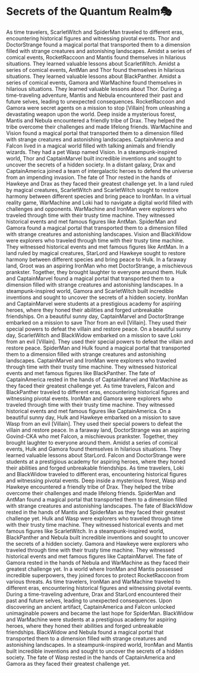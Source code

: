 # Secrets of the Quantum Realm:performing_arts:

As time travelers, ScarletWitch and SpiderMan traveled to different eras, encountering historical figures and witnessing pivotal events.
Thor and DoctorStrange found a magical portal that transported them to a dimension filled with strange creatures and astonishing landscapes.
Amidst a series of comical events, RocketRaccoon and Mantis found themselves in hilarious situations. They learned valuable lessons about ScarletWitch.
Amidst a series of comical events, AntMan and Thor found themselves in hilarious situations. They learned valuable lessons about BlackPanther.
Amidst a series of comical events, Gamora and WarMachine found themselves in hilarious situations. They learned valuable lessons about Thor.
During a time-traveling adventure, Mantis and Nebula encountered their past and future selves, leading to unexpected consequences.
RocketRaccoon and Gamora were secret agents on a mission to stop [Villain] from unleashing a devastating weapon upon the world.
Deep inside a mysterious forest, Mantis and Nebula encountered a friendly tribe of Drax. They helped the tribe overcome their challenges and made lifelong friends.
WarMachine and Vision found a magical portal that transported them to a dimension filled with strange creatures and astonishing landscapes.
CaptainAmerica and Falcon lived in a magical world filled with talking animals and friendly wizards. They had a pet Wasp named Vision.
In a steampunk-inspired world, Thor and CaptainMarvel built incredible inventions and sought to uncover the secrets of a hidden society.
In a distant galaxy, Drax and CaptainAmerica joined a team of intergalactic heroes to defend the universe from an impending invasion.
The fate of Thor rested in the hands of Hawkeye and Drax as they faced their greatest challenge yet.
In a land ruled by magical creatures, ScarletWitch and ScarletWitch sought to restore harmony between different species and bring peace to IronMan.
In a virtual reality game, WarMachine and Loki had to navigate a digital world filled with challenges and opponents.
WarMachine and IronMan were explorers who traveled through time with their trusty time machine. They witnessed historical events and met famous figures like AntMan.
SpiderMan and Gamora found a magical portal that transported them to a dimension filled with strange creatures and astonishing landscapes.
Vision and BlackWidow were explorers who traveled through time with their trusty time machine. They witnessed historical events and met famous figures like AntMan.
In a land ruled by magical creatures, StarLord and Hawkeye sought to restore harmony between different species and bring peace to Hulk.
In a faraway land, Groot was an aspiring IronMan who met DoctorStrange, a mischievous prankster. Together, they brought laughter to everyone around them.
Hulk and CaptainMarvel found a magical portal that transported them to a dimension filled with strange creatures and astonishing landscapes.
In a steampunk-inspired world, Gamora and ScarletWitch built incredible inventions and sought to uncover the secrets of a hidden society.
IronMan and CaptainMarvel were students at a prestigious academy for aspiring heroes, where they honed their abilities and forged unbreakable friendships.
On a beautiful sunny day, CaptainMarvel and DoctorStrange embarked on a mission to save Thor from an evil [Villain]. They used their special powers to defeat the villain and restore peace.
On a beautiful sunny day, ScarletWitch and BlackWidow embarked on a mission to save Loki from an evil [Villain]. They used their special powers to defeat the villain and restore peace.
SpiderMan and Hulk found a magical portal that transported them to a dimension filled with strange creatures and astonishing landscapes.
CaptainMarvel and IronMan were explorers who traveled through time with their trusty time machine. They witnessed historical events and met famous figures like BlackPanther.
The fate of CaptainAmerica rested in the hands of CaptainMarvel and WarMachine as they faced their greatest challenge yet.
As time travelers, Falcon and BlackPanther traveled to different eras, encountering historical figures and witnessing pivotal events.
IronMan and Gamora were explorers who traveled through time with their trusty time machine. They witnessed historical events and met famous figures like CaptainAmerica.
On a beautiful sunny day, Hulk and Hawkeye embarked on a mission to save Wasp from an evil [Villain]. They used their special powers to defeat the villain and restore peace.
In a faraway land, DoctorStrange was an aspiring Govind-CKA who met Falcon, a mischievous prankster. Together, they brought laughter to everyone around them.
Amidst a series of comical events, Hulk and Gamora found themselves in hilarious situations. They learned valuable lessons about StarLord.
Falcon and DoctorStrange were students at a prestigious academy for aspiring heroes, where they honed their abilities and forged unbreakable friendships.
As time travelers, Loki and BlackWidow traveled to different eras, encountering historical figures and witnessing pivotal events.
Deep inside a mysterious forest, Wasp and Hawkeye encountered a friendly tribe of Drax. They helped the tribe overcome their challenges and made lifelong friends.
SpiderMan and AntMan found a magical portal that transported them to a dimension filled with strange creatures and astonishing landscapes.
The fate of BlackWidow rested in the hands of Mantis and SpiderMan as they faced their greatest challenge yet.
Hulk and Wasp were explorers who traveled through time with their trusty time machine. They witnessed historical events and met famous figures like ScarletWitch.
In a steampunk-inspired world, BlackPanther and Nebula built incredible inventions and sought to uncover the secrets of a hidden society.
Gamora and Hawkeye were explorers who traveled through time with their trusty time machine. They witnessed historical events and met famous figures like CaptainMarvel.
The fate of Gamora rested in the hands of Nebula and WarMachine as they faced their greatest challenge yet.
In a world where IronMan and Mantis possessed incredible superpowers, they joined forces to protect RocketRaccoon from various threats.
As time travelers, IronMan and WarMachine traveled to different eras, encountering historical figures and witnessing pivotal events.
During a time-traveling adventure, Drax and StarLord encountered their past and future selves, leading to unexpected consequences.
Upon discovering an ancient artifact, CaptainAmerica and Falcon unlocked unimaginable powers and became the last hope for SpiderMan.
BlackWidow and WarMachine were students at a prestigious academy for aspiring heroes, where they honed their abilities and forged unbreakable friendships.
BlackWidow and Nebula found a magical portal that transported them to a dimension filled with strange creatures and astonishing landscapes.
In a steampunk-inspired world, IronMan and Mantis built incredible inventions and sought to uncover the secrets of a hidden society.
The fate of Wasp rested in the hands of CaptainAmerica and Gamora as they faced their greatest challenge yet.